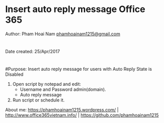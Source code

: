 # Insert auto reply message Office 365
Author:	Pham Hoai Nam <phamhoainam1215@gmail.com>
#
Date created:	25/Apr/2017
#
#Purpose: Insert auto reply message for users with Auto Reply State is Disabled
1. Open script by notepad and edit:
   -	Username and Password admin(domain).
   -	Auto reply message
2. Run script or schedule it.

About me: https://phamhoainam1215.wordpress.com/ | http://www.office365vietnam.info/ | https://github.com/phamhoainam1215
